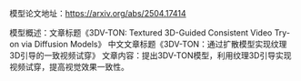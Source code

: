 模型论文地址：https://arxiv.org/abs/2504.17414

模型概述：文章标题《3DV-TON: Textured 3D-Guided Consistent Video Try-on via Diffusion Models》
中文文章标题《3DV-TON：通过扩散模型实现纹理3D引导的一致视频试穿》
文章内容：提出3DV-TON模型，利用纹理3D引导实现视频试穿，提高视觉效果一致性。

